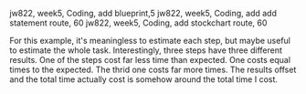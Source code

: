 jw822, week5, Coding, add blueprint,5
jw822, week5, Coding, add add statement route, 60
jw822, week5, Coding, add stockchart route, 60

For this example, it's meaningless to estimate each step, but maybe useful to estimate the whole task. Interestingly, three steps have three different results. One of the steps cost far less time than expected. One costs equal times to the expected. The thrid one costs far more times. The results offset and the total time actually cost is somehow around the total time I cost.